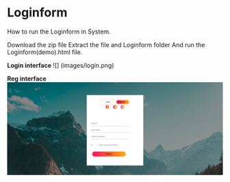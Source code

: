 # Loginform
How to run the Loginform in System.

Download the zip file
Extract the file and Loginform folder
And run the Loginform(demo).html file.

**Login interface**
![] (images/login.png)

**Reg interface**
![](images/reg.png)

